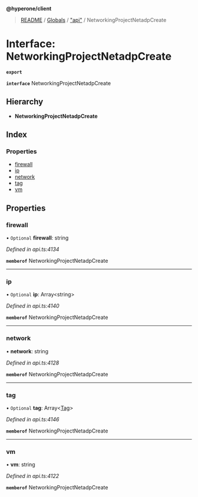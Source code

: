 **@hyperone/client**

> [README](../README.md) / [Globals](../globals.md) / ["api"](../modules/_api_.md) / NetworkingProjectNetadpCreate

# Interface: NetworkingProjectNetadpCreate

**`export`** 

**`interface`** NetworkingProjectNetadpCreate

## Hierarchy

* **NetworkingProjectNetadpCreate**

## Index

### Properties

* [firewall](_api_.networkingprojectnetadpcreate.md#firewall)
* [ip](_api_.networkingprojectnetadpcreate.md#ip)
* [network](_api_.networkingprojectnetadpcreate.md#network)
* [tag](_api_.networkingprojectnetadpcreate.md#tag)
* [vm](_api_.networkingprojectnetadpcreate.md#vm)

## Properties

### firewall

• `Optional` **firewall**: string

*Defined in api.ts:4134*

**`memberof`** NetworkingProjectNetadpCreate

___

### ip

• `Optional` **ip**: Array\<string>

*Defined in api.ts:4140*

**`memberof`** NetworkingProjectNetadpCreate

___

### network

•  **network**: string

*Defined in api.ts:4128*

**`memberof`** NetworkingProjectNetadpCreate

___

### tag

• `Optional` **tag**: Array\<[Tag](_api_.tag.md)>

*Defined in api.ts:4146*

**`memberof`** NetworkingProjectNetadpCreate

___

### vm

•  **vm**: string

*Defined in api.ts:4122*

**`memberof`** NetworkingProjectNetadpCreate
